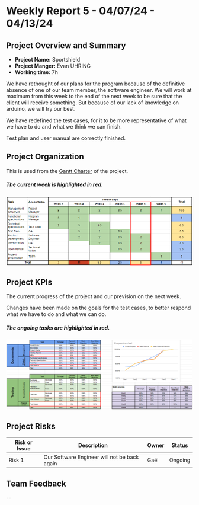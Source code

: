 # Weekly Report 5 - 04/07/24 - 04/13/24

## Project Overview and Summary

 - <b>Project Name:</b> Sportshield
 - <b>Project Manger:</b> Evan UHRING
 - <b>Working time:</b> 7h

We have rethought of our plans for the program because of the definitive absence of one of our team member, the software engineer. We will work at maximum from this week to the end of the next week to be sure that the client will receive something. But because of our lack of knowledge on arduino, we will try our best.

We have redefined the test cases, for it to be more representative of what we have to do and what we think we can finish.

Test plan and user manual are correctly finished.

## Project Organization

This is used from the [Gantt Charter](../gantt-charter.pdf) of the project.

##### The current week is highlighted in red.
![Week5 Gantt Charter](img/gantt-charter-week5.png)


## Project KPIs

The current progress of the project and our prevision on the next week.

Changes have been made on the goals for the test cases, to better respond what we have to do and what we can do.

##### The ongoing tasks are highlighted in red.
![KPIs week 5](img/KPIs-week5.png)


## Project Risks

| Risk or Issue | Description | Owner | Status |
| -- | -- | -- | -- |
| Risk 1 | Our Software Engineer will not be back again | Gaël | Ongoing |

## Team Feedback

--